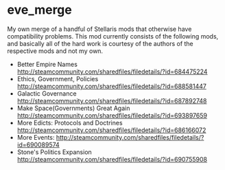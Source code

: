 # eve_merge
My own merge of a handful of Stellaris mods that otherwise have compatibility problems.  This mod currently consists of the following mods, and basically all of the hard work is courtesy of the authors of the respective mods and not my own.

* Better Empire Names
	http://steamcommunity.com/sharedfiles/filedetails/?id=684475224
* Ethics, Government, Policies
	http://steamcommunity.com/sharedfiles/filedetails/?id=688581447
* Galactic Governance
	http://steamcommunity.com/sharedfiles/filedetails/?id=687892748
* Make Space(Governments) Great Again 
	http://steamcommunity.com/sharedfiles/filedetails/?id=693897659
* More Edicts: Protocols and Doctrines
	http://steamcommunity.com/sharedfiles/filedetails/?id=686166072
* More Events: 
	http://steamcommunity.com/sharedfiles/filedetails/?id=690089574
* Stone's Politics Expansion
	http://steamcommunity.com/sharedfiles/filedetails/?id=690755908
